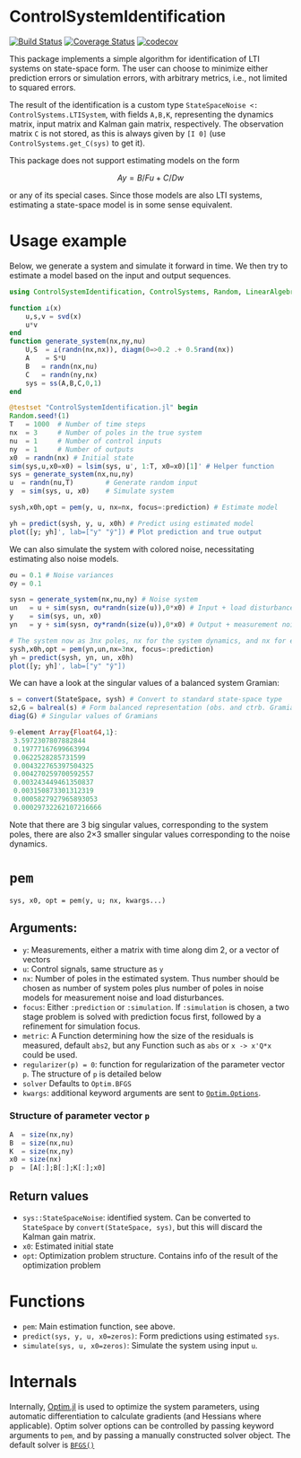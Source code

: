 # ControlSystemIdentification

[![Build Status](https://travis-ci.org/baggepinnen/ControlSystemIdentification.jl.svg?branch=master)](https://travis-ci.org/baggepinnen/ControlSystemIdentification.jl)
[![Coverage Status](https://coveralls.io/repos/github/baggepinnen/ControlSystemIdentification.jl/badge.svg?branch=master)](https://coveralls.io/github/baggepinnen/ControlSystemIdentification.jl?branch=master)
[![codecov](https://codecov.io/gh/baggepinnen/ControlSystemIdentification.jl/branch/master/graph/badge.svg)](https://codecov.io/gh/baggepinnen/ControlSystemIdentification.jl)




This package implements a simple algorithm for identification of LTI systems on state-space form. The user can choose to minimize either prediction errors or simulation errors, with arbitrary metrics, i.e., not limited to squared errors.

The result of the identification is a custom type `StateSpaceNoise <: ControlSystems.LTISystem`, with fields `A,B,K`, representing the dynamics matrix, input matrix and Kalman gain matrix, respectively. The observation matrix `C` is not stored, as this is always given by `[I 0]` (use `ControlSystems.get_C(sys)` to get it).

This package does not support estimating models on the form
```math
Ay = B/F u + C/D w
```
or any of its special cases. Since those models are also LTI systems, estimating a state-space model is in some sense equivalent.

# Usage example
Below, we generate a system and simulate it forward in time. We then try to estimate a model based on the input and output sequences.
```julia
using ControlSystemIdentification, ControlSystems, Random, LinearAlgebra

function ⟂(x)
    u,s,v = svd(x)
    u*v
end
function generate_system(nx,ny,nu)
    U,S  = ⟂(randn(nx,nx)), diagm(0=>0.2 .+ 0.5rand(nx))
    A    = S*U
    B   = randn(nx,nu)
    C   = randn(ny,nx)
    sys = ss(A,B,C,0,1)
end

@testset "ControlSystemIdentification.jl" begin
Random.seed!(1)
T   = 1000  # Number of time steps
nx  = 3     # Number of poles in the true system
nu  = 1     # Number of control inputs
ny  = 1     # Number of outputs
x0  = randn(nx) # Initial state
sim(sys,u,x0=x0) = lsim(sys, u', 1:T, x0=x0)[1]' # Helper function
sys = generate_system(nx,nu,ny)
u  = randn(nu,T)        # Generate random input
y  = sim(sys, u, x0)    # Simulate system

sysh,x0h,opt = pem(y, u, nx=nx, focus=:prediction) # Estimate model

yh = predict(sysh, y, u, x0h) # Predict using estimated model
plot([y; yh]', lab=["y" "ŷ"]) # Plot prediction and true output
```

We can also simulate the system with colored noise, necessitating estimating also noise models.
```julia
σu = 0.1 # Noise variances
σy = 0.1

sysn = generate_system(nx,nu,ny) # Noise system
un   = u + sim(sysn, σu*randn(size(u)),0*x0) # Input + load disturbance
y    = sim(sys, un, x0)
yn   = y + sim(sysn, σy*randn(size(u)),0*x0) # Output + measurement noise

# The system now as 3nx poles, nx for the system dynamics, and nx for each noise model
sysh,x0h,opt = pem(yn,un,nx=3nx, focus=:prediction)
yh = predict(sysh, yn, un, x0h)
plot([y; yh]', lab=["y" "ŷ"])
```

We can have a look at the singular values of a balanced system Gramian:
```julia
s = convert(StateSpace, sysh) # Convert to standard state-space type
s2,G = balreal(s) # Form balanced representation (obs. and ctrb. Gramians are the same
diag(G) # Singular values of Gramians

9-element Array{Float64,1}:
 3.5972307807882844    
 0.19777167699663994   
 0.0622528285731599    
 0.004322765397504325  
 0.004270259700592557  
 0.003243449461350837  
 0.003150873301312319  
 0.0005827927965893053
 0.00029732262107216666
```
Note that there are 3 big singular values, corresponding to the system poles, there are also 2×3 smaller singular values corresponding to the noise dynamics.


# `pem`
`sys, x0, opt = pem(y, u; nx, kwargs...)`
## Arguments:
- `y`: Measurements, either a matrix with time along dim 2, or a vector of vectors
- `u`: Control signals, same structure as `y`
- `nx`: Number of poles in the estimated system. Thus number should be chosen as number of system poles plus number of poles in noise models for measurement noise and load disturbances.
- `focus`: Either `:prediction` or `:simulation`. If `:simulation` is chosen, a two stage problem is solved with prediction focus first, followed by a refinement for simulation focus.
- `metric`: A Function determining how the size of the residuals is measured, default `abs2`, but any Function such as `abs` or `x -> x'Q*x` could be used.
- `regularizer(p) = 0`: function for regularization of the parameter vector `p`. The structure of `p` is detailed below
- `solver` Defaults to `Optim.BFGS`
- `kwargs`: additional keyword arguments are sent to [`Optim.Options`](http://julianlsolvers.github.io/Optim.jl/stable/#user/config/).

### Structure of parameter vector `p`
```julia
A  = size(nx,ny)
B  = size(nx,nu)
K  = size(nx,ny)
x0 = size(nx)
p  = [A[:];B[:];K[:];x0]
```

## Return values
- `sys::StateSpaceNoise`: identified system. Can be converted to `StateSpace` by `convert(StateSpace, sys)`, but this will discard the Kalman gain matrix.
- `x0`: Estimated initial state
- `opt`: Optimization problem structure. Contains info of the result of the optimization problem

# Functions
- `pem`: Main estimation function, see above.
- `predict(sys, y, u, x0=zeros)`: Form predictions using estimated `sys`.
- `simulate(sys, u, x0=zeros)`: Simulate the system using input `u`.


# Internals
Internally, [Optim.jl](https://github.com/JuliaNLSolvers/Optim.jl) is used to optimize the system parameters, using automatic differentiation to calculate gradients (and Hessians where applicable). Optim solver options can be controlled by passing keyword arguments to `pem`, and by passing a manually constructed solver object. The default solver is [`BFGS()`](http://julianlsolvers.github.io/Optim.jl/stable/#algo/lbfgs/)
